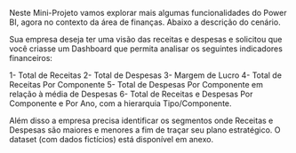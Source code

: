 Neste Mini-Projeto vamos explorar mais algumas funcionalidades do Power BI, agora no
contexto da área de finanças. Abaixo a descrição do cenário.

Sua empresa deseja ter uma visão das receitas e despesas e solicitou que você criasse um
Dashboard que permita analisar os seguintes indicadores financeiros:

1- Total de Receitas
2- Total de Despesas
3- Margem de Lucro
4- Total de Receitas Por Componente
5- Total de Despesas Por Componente em relação à média de Despesas
6- Total de Receitas e Despesas Por Componente e Por Ano, com a hierarquia
Tipo/Componente.

Além disso a empresa precisa identificar os segmentos onde Receitas e Despesas são
maiores e menores a fim de traçar seu plano estratégico.
O dataset (com dados fictícios) está disponível em anexo. 